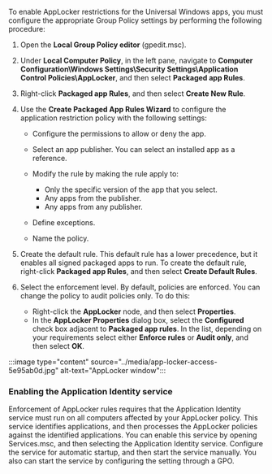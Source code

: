 To enable AppLocker restrictions for the Universal Windows apps, you must configure the appropriate Group Policy settings by performing the following procedure:

1.  Open the **Local Group Policy editor** (gpedit.msc).
2.  Under **Local Computer Policy**, in the left pane, navigate to **Computer Configuration\\Windows Settings\\Security Settings\\Application Control Policies\\AppLocker**, and then select **Packaged app Rules**.
3.  Right-click **Packaged app Rules**, and then select **Create New Rule**.
4.  Use the **Create Packaged App Rules Wizard** to configure the application restriction policy with the following settings:
    
     -  Configure the permissions to allow or deny the app.
     -  Select an app publisher. You can select an installed app as a reference.
     -  Modify the rule by making the rule apply to:
        
         -  Only the specific version of the app that you select.
         -  Any apps from the publisher.
         -  Any apps from any publisher.
     -  Define exceptions.
     -  Name the policy.

5.  Create the default rule. This default rule has a lower precedence, but it enables all signed packaged apps to run. To create the default rule, right-click **Packaged app Rules**, and then select **Create Default Rules**.
6.  Select the enforcement level. By default, policies are enforced. You can change the policy to audit policies only. To do this:
    
     -  Right-click the **AppLocker** node, and then select **Properties**.
     -  In the **AppLocker Properties** dialog box, select the **Configured** check box adjacent to **Packaged app rules**. In the list, depending on your requirements select either **Enforce rules** or **Audit only**, and then select **OK**.

:::image type="content" source="../media/app-locker-access-5e95ab0d.jpg" alt-text="AppLocker window":::


### Enabling the Application Identity service

Enforcement of AppLocker rules requires that the Application Identity service must run on all computers affected by your AppLocker policy. This service identifies applications, and then processes the AppLocker policies against the identified applications. You can enable this service by opening Services.msc, and then selecting the Application Identity service. Configure the service for automatic startup, and then start the service manually. You also can start the service by configuring the setting through a GPO.

